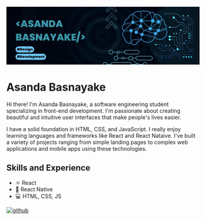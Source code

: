 
![Design and Development ](https://github.com/Asanda65/Asanda65/blob/main/Blue%20Geometric%20Technology%20LinkedIn%20Banner.jpg)

# Asanda Basnayake

Hi there! I'm Asanda Basnayake, a software engineering student specializing in front-end development. I'm passionate about creating beautiful and intuitive user interfaces that make people's lives easier. 

I have a solid foundation in HTML, CSS, and JavaScript. I really enjoy learning languages and frameworks like React and React Nataive. I've built a variety of projects ranging from simple landing pages to complex web applications and mobile apps using these technologies.

## Skills and Experience
- ⚛️ React
- 📱 React Native
- 💻 HTML, CSS, JS


[<img src='https://cdn.jsdelivr.net/npm/simple-icons@3.0.1/icons/github.svg' alt='github' height='40'>](https://github.com/Asanda65)  


